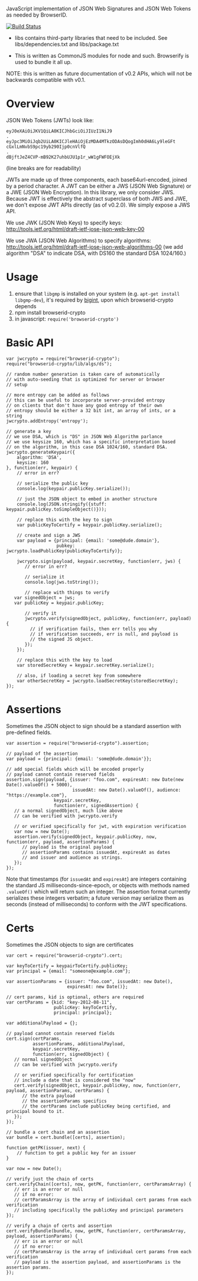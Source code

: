 JavaScript implementation of JSON Web Signatures and JSON Web Tokens as needed by BrowserID.

[![Build Status](https://secure.travis-ci.org/mozilla/browserid-crypto.png)](http://travis-ci.org/mozilla/browserid-crypto)

- libs contains third-party libraries that need to be included. See
libs/dependencies.txt and libs/package.txt

- This is written as CommonJS modules for node and
  such. Browserify is used to bundle it all up.

NOTE: this is written as future documentation of v0.2 APIs, which will not
be backwards compatible with v0.1.

Overview
===

JSON Web Tokens (JWTs) look like:

    eyJ0eXAiOiJKV1QiLA0KICJhbGciOiJIUzI1NiJ9
    .
    eyJpc3MiOiJqb2UiLA0KICJleHAiOjEzMDA4MTkzODAsDQogImh0dHA6Ly9leGFt
    cGxlLmNvbS9pc19yb290Ijp0cnVlfQ
    .
    dBjftJeZ4CVP-mB92K27uhbUJU1p1r_wW1gFWFOEjXk

(line breaks are for readability)

JWTs are made up of three components, each base64url-encoded, joined by a period character. A JWT can be either a JWS (JSON Web Signature) or a JWE (JSON Web Encryption). In this library, we only consider JWS. Because JWT is effectively the abstract superclass of both JWS and JWE, we don't expose JWT APIs directly (as of v0.2.0). We simply expose a JWS API.

We use JWK (JSON Web Keys) to specify keys:
http://tools.ietf.org/html/draft-ietf-jose-json-web-key-00

We use JWA (JSON Web Algorithms) to specify algorithms:
http://tools.ietf.org/html/draft-ietf-jose-json-web-algorithms-00
(we add algorithm "DSA" to indicate DSA, with DS160 the standard DSA 1024/160.)

Usage
=====

  1. ensure that `libgmp` is installed on your system (e.g. `apt-get install libgmp-dev`), it's required by [bigint](https://github.com/substack/node-bigint), upon which browserid-crypto depends
  2. npm install browserid-crypto
  3. in javascript: `require('browserid-crypto')`

Basic API
=========

    var jwcrypto = require("browserid-crypto");
    require("browserid-crypto/lib/algs/ds");

    // random number generation is taken care of automatically
    // with auto-seeding that is optimized for server or browser
    // setup

    // more entropy can be added as follows
    // this can be useful to incorporate server-provided entropy
    // on clients that don't have any good entropy of their own
    // entropy should be either a 32 bit int, an array of ints, or a string
    jwcrypto.addEntropy('entropy');

    // generate a key
    // we use DSA, which is "DS" in JSON Web Algorithm parlance
    // we use keysize 160, which has a specific interpretation based
    // on the algorithm, in this case DSA 1024/160, standard DSA.
    jwcrypto.generateKeypair({
        algorithm: 'DSA',
        keysize: 160
    }, function(err, keypair) {
        // error in err?

        // serialize the public key
        console.log(keypair.publicKey.serialize());

        // just the JSON object to embed in another structure
        console.log(JSON.stringify({stuff: keypair.publicKey.toSimpleObject()}));

        // replace this with the key to sign
        var publicKeyToCertify = keypair.publicKey.serialize();

        // create and sign a JWS
        var payload = {principal: {email: 'some@dude.domain'},
                       pubkey: jwcrypto.loadPublicKey(publicKeyToCertify)};

        jwcrypto.sign(payload, keypair.secretKey, function(err, jws) {
           // error in err?

           // serialize it
           console.log(jws.toString());

           // replace with things to verify
	   var signedObject = jws;
	   var publicKey = keypair.publicKey;

           // verify it
           jwcrypto.verify(signedObject, publicKey, function(err, payload) {
             // if verification fails, then err tells you why
             // if verification succeeds, err is null, and payload is
             // the signed JS object.
           });
        });

        // replace this with the key to load
        var storedSecretKey = keypair.secretKey.serialize();

        // also, if loading a secret key from somewhere
        var otherSecretKey = jwcrypto.loadSecretKey(storedSecretKey);
    });

Assertions
====

Sometimes the JSON object to sign should be a standard assertion with pre-defined fields.

    var assertion = require("browserid-crypto").assertion;

    // payload of the assertion
    var payload = {principal: {email: 'some@dude.domain'}};

    // add special fields which will be encoded properly
    // payload cannot contain reserved fields
    assertion.sign(payload, {issuer: "foo.com", expiresAt: new Date(new Date().valueOf() + 5000),
                             issuedAt: new Date().valueOf(), audience: "https://example.com"},
                      keypair.secretKey,
                      function(err, signedAssertion) {
       // a normal signedObject, much like above
       // can be verified with jwcrypto.verify

       // or verified specifically for jwt, with expiration verification
       var now = new Date();
       assertion.verify(signedObject, keypair.publicKey, now, function(err, payload, assertionParams) {
          // payload is the original payload
          // assertionParams contains issuedAt, expiresAt as dates
          // and issuer and audience as strings.
       });
    });

Note that timestamps (for `issuedAt` and `expiresAt`) are integers containing the standard JS milliseconds-since-epoch, or objects with methods named `.valueOf()` which will return such an integer. The assertion format currently serializes these integers verbatim; a future version may serialize them as seconds (instead of milliseconds) to conform with the JWT specifications.

Certs
=======

Sometimes the JSON objects to sign are certificates

    var cert = require("browserid-crypto").cert;

    var keyToCertify = keypairToCertify.publicKey;
    var principal = {email: "someone@example.com"};

    var assertionParams = {issuer: "foo.com", issuedAt: new Date(),
                           expiresAt: new Date()};

    // cert params, kid is optional, others are required
    var certParams = {kid: "key-2012-08-11",
                      publicKey: keyToCertify,
                      principal: principal};

    var additionalPayload = {};

    // payload cannot contain reserved fields
    cert.sign(certParams,
              assertionParams, additionalPayload,
              keypair.secretKey,
              function(err, signedObject) {
       // normal signedObject
       // can be verified with jwcrypto.verify

       // or verified specifically for certification
       // include a date that is considered the "now"
       cert.verify(signedObject, keypair.publicKey, now, function(err, payload, assertionParams, certParams) {
          // the extra payload
          // the assertionParams specifics
          // the certParams include publicKey being certified, and principal bound to it.
       });
    });

    // bundle a cert chain and an assertion
    var bundle = cert.bundle([certs], assertion);

    function getPK(issuer, next) {
        // function to get a public key for an issuer
    }

    var now = new Date();

    // verify just the chain of certs
    cert.verifyChain([certs], now, getPK, function(err, certParamsArray) {
       // err is an error or null
       // if no error:
       // certParamsArray is the array of individual cert params from each verification
       // including specifically the publicKey and principal parameters
    });

    // verify a chain of certs and assertion
    cert.verifyBundle(bundle, now, getPK, function(err, certParamsArray, payload, assertionParams) {
       // err is an error or null
       // if no error:
       // certParamsArray is the array of individual cert params from each verification
       // payload is the assertion payload, and assertionParams is the assertion params.
    });
